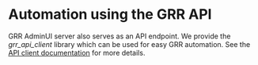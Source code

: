 # Automation using the GRR API

GRR AdminUI server also serves as an API endpoint. We provide the *grr_api_client* library which can be used for easy GRR automation. See the [API client documentation](https://github.com/google/grr/tree/master/api_client/python) for more details.
